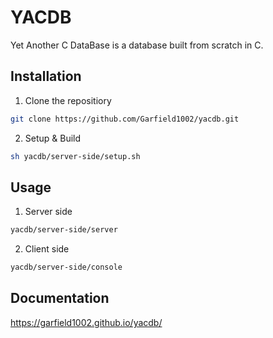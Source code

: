 # YACDB

Yet Another C DataBase is a database built from scratch in C.

## Installation

1. Clone the repositiory 
 ```bash
git clone https://github.com/Garfield1002/yacdb.git
```
2. Setup & Build
 ```bash 
sh yacdb/server-side/setup.sh
```

## Usage

1. Server side
 ```bash 
yacdb/server-side/server
```

2. Client side
 ```bash 
yacdb/server-side/console
```

## Documentation
https://garfield1002.github.io/yacdb/
